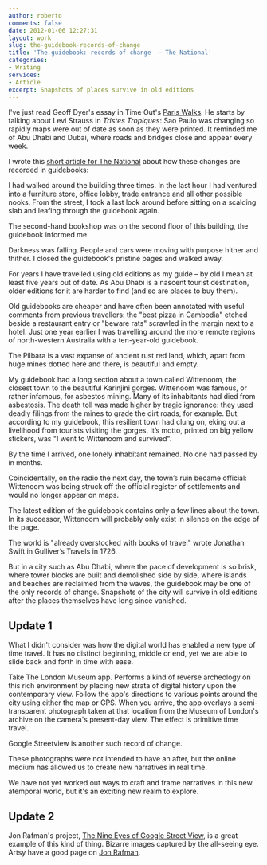 ```yaml
---
author: roberto
comments: false
date: 2012-01-06 12:27:31
layout: work
slug: the-guidebook-records-of-change
title: 'The guidebook: records of change  – The National'
categories:
- Writing
services:
- Article
excerpt: Snapshots of places survive in old editions
---
```


I've just read Geoff Dyer's essay in Time Out's [Paris Walks](http://www.amazon.co.uk/Time-Book-Paris-Walks-Guides/dp/0140287213). He starts by talking about Levi Strauss in _Tristes Tropiques_: Sao Paulo was changing so rapidly maps were out of date as soon as they were printed. It reminded me of Abu Dhabi and Dubai, where roads and bridges close and appear every week.

I wrote this [short article for The National](http://www.thenational.ae/thenationalconversation/lifestyle-comment/records-of-change) about how these changes are recorded in guidebooks:

<span class="firstcharacter">I</span> had walked around the building three times. In the last hour I had ventured into a furniture store, office lobby, trade entrance and all other possible nooks. From the street, I took a last look around before sitting on a scalding slab and leafing through the guidebook again.

The second-hand bookshop was on the second floor of this building, the guidebook informed me.

Darkness was falling. People and cars were moving with purpose hither and thither. I closed the guidebook's pristine pages and walked away.

For years I have travelled using old editions as my guide – by old I mean at least five years out of date. As Abu Dhabi is a nascent tourist destination, older editions for it are harder to find (and so are places to buy them).

Old guidebooks are cheaper and have often been annotated with useful comments from previous travellers: the "best pizza in Cambodia" etched beside a restaurant entry or "beware rats" scrawled in the margin next to a hotel. Just one year earlier I was travelling around the more remote regions of north-western Australia with a ten-year-old guidebook.

The Pilbara is a vast expanse of ancient rust red land, which, apart from huge mines dotted here and there, is beautiful and empty.

My guidebook had a long section about a town called Wittenoom, the closest town to the beautiful Karinjini gorges. Wittenoom was famous, or rather infamous, for asbestos mining. Many of its inhabitants had died from asbestosis. The death toll was made higher by tragic ignorance: they used deadly filings from the mines to grade the dirt roads, for example.
But, according to my guidebook, this resilient town had clung on, eking out a livelihood from tourists visiting the gorges. It’s motto, printed on big yellow stickers, was "I went to Wittenoom and survived".

By the time I arrived, one lonely inhabitant remained. No one had passed by in months.

Coincidentally, on the radio the next day, the town’s ruin became official: Wittenoom was being struck off the official register of settlements and would no longer appear on maps.

The latest edition of the guidebook contains only a few lines about the town. In its successor, Wittenoom will probably only exist in silence on the edge of the page.

The world is "already overstocked with books of travel" wrote Jonathan Swift in Gulliver’s Travels in 1726.

But in a city such as Abu Dhabi, where the pace of development is so brisk, where tower blocks are built and demolished side by side, where islands and beaches are reclaimed from the waves, the guidebook may be one of the only records of change. Snapshots of the city will survive in old editions after the places themselves have long since vanished.

## Update 1
What I didn't consider was how the digital world has enabled a new type of time travel. It has no distinct beginning, middle or end, yet we are able to slide back and forth in time with ease.

Take The London Museum app. Performs a kind of reverse archeology on this rich environment by placing new strata of digital history upon the contemporary view. Follow the app's directions to various points around the city using either the map or GPS. When you arrive, the app overlays a semi-transparent photograph taken at that location from the Museum of London's archive on the camera's present-day view. The effect is primitive time travel.

Google Streetview is another such record of change.

These photographs were not intended to have an after, but the online medium has allowed us to create new narratives in real time.

We have not yet worked out ways to craft and frame narratives in this new atemporal world, but it's an exciting new realm to explore.

## Update 2
Jon Rafman's project, [The Nine Eyes of Google Street View](http://9-eyes.com/), is a great example of this kind of thing. Bizarre images captured by the all-seeing eye. Artsy have a good page on [Jon Rafman](https://www.artsy.net/artist/jon-rafman).


